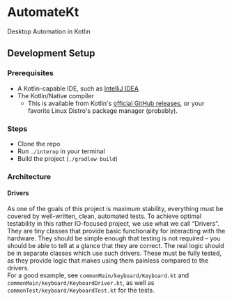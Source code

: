 # AutomateKt
Desktop Automation in Kotlin

## Development Setup
### Prerequisites
*   A Kotlin-capable IDE, such as [IntelliJ IDEA](https://jetbrains.com/idea)
*   The Kotlin/Native compiler
    *   This is available from Kotlin's [official GitHub releases](https://github.com/JetBrains/kotlin/releases),
        or your favorite Linux Distro's package manager (probably).

### Steps
*   Clone the repo
*   Run `./interop` in your terminal
*   Build the project (`./gradlew build`)

### Architecture
#### Drivers
As one of the goals of this project is maximum stability, everything must be covered by well-written, clean, automated tests.
To achieve optimal testability in this rather IO-focused project, we use what we call “Drivers”.
They are tiny classes that provide basic functionality for interacting with the hardware.
They should be simple enough that testing is not required – you should be able to tell at a glance that they are correct.
The real logic should be in separate classes which use such drivers.
These must be fully tested, as they provide logic that makes using them painless compared to the drivers.  
For a good example, see `commonMain/keyboard/Keyboard.kt` and `commonMain/keyboard/KeyboardDriver.kt`,
as well as `commonTest/keyboard/KeyboardTest.kt` for the tests.
